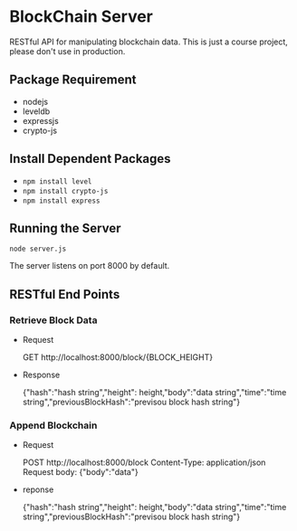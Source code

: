 # BlockChain Server

RESTful API for manipulating blockchain data. This is just a course project, please don't use in production. 

## Package Requirement

* nodejs 
* leveldb
* expressjs
* crypto-js

## Install Dependent Packages

* `npm install level`
* `npm install crypto-js`
* `npm install express`


## Running the Server

`node server.js`

The server listens on port 8000 by default.


## RESTful End Points

### Retrieve Block Data

* Request

  GET http://localhost:8000/block/{BLOCK_HEIGHT}

* Response

  {"hash":"hash string","height": height,"body":"data string","time":"time string","previousBlockHash":"previsou block hash string"}

### Append Blockchain

* Request

  POST http://localhost:8000/block
  Content-Type: application/json
  Request body: {"body":"data"}

* reponse

  {"hash":"hash string","height": height,"body":"data string","time":"time string","previousBlockHash":"previsou block hash string"}